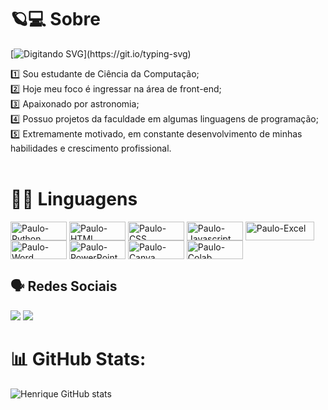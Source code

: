 # 🪐💻 Sobre
[![ Digitando SVG ](https://readme-typing-svg.herokuapp.com/?color=FFFFFF&size=30¢er=true&vCenter=true&width=1000&lines=Olá,+meu+nome+é+Paulo+Henrique.)](https://git.io/typing-svg)

:one:  Sou estudante de Ciência da Computação;<br/>
:two:  Hoje meu foco é ingressar na área de front-end;<br/>
:three:  Apaixonado por astronomia;<br/>
:four:  Possuo projetos da faculdade em algumas linguagens de programação;<br/>
:five:  Extremamente motivado, em constante desenvolvimento de minhas habilidades e crescimento profissional.</a><br/><br>

  # 👨‍💻 Linguagens
 <div>
  <img align="center" alt="Paulo-Python" height="30" width="90" src="https://img.shields.io/badge/Python-14354C?style=for-the-badge&logo=python&logoColor=white">
   <img align="center" alt="Paulo-HTML" height="30" width="90" src="https://img.shields.io/badge/HTML-239120?style=for-the-badge&logo=html5&logoColor=white">
  <img align="center" alt="Paulo-CSS" height="30" width="90" src="https://img.shields.io/badge/CSS-239120?&style=for-the-badge&logo=css3&logoColor=white">
  <img align="center" alt="Paulo-Javascript" height="30" width="90" src="https://img.shields.io/badge/JavaScript-323330?style=for-the-badge&logo=javascript&logoColor=F7DF1E">
  <img align="center" alt="Paulo-Excel" height="30" width="110" src="https://img.shields.io/badge/Microsoft_Excel-217346?style=for-the-badge&logo=microsoft-excel&logoColor=white">
  <img align="center" alt="Paulo-Word" height="30" width="90" src="https://img.shields.io/badge/Microsoft_Word-2B579A?style=for-the-badge&logo=microsoft-word&logoColor=white">
  <img align="center" alt="Paulo-PowerPoint" height="30" width="90" src="https://img.shields.io/badge/Microsoft_PowerPoint-B7472A?style=for-the-badge&logo=microsoft-powerpoint&logoColor=white">
  <img align="center" alt="Paulo-Canva" height="30" width="90" src="https://img.shields.io/badge/Canva-%2300C4CC.svg?&style=for-the-badge&logo=Canva&logoColor=white">
  <img align="center" alt="Paulo-Colab" height="30" width="90" src="https://img.shields.io/badge/Colab-F9AB00?style=for-the-badge&logo=googlecolab&color=525252">
</div>

## 🗣 Redes Sociais

<div> 
  <a href="https://www.linkedin.com/in/paulofronthenrique/" target="_blank"><img src="https://img.shields.io/badge/-LinkedIn-%230077B5?style=for-the-badge&logo=linkedin&logoColor=white" target="_blank"></a> 
  <a href="https://instagram.com/_pauliiinn/" target="_blank"><img src="https://img.shields.io/badge/-Instagram-%23E4405F?style=for-the-badge&logo=instagram&logoColor=white" target="_blank"></a> 
</div>

# 📊 GitHub Stats:

![Henrique GitHub stats](https://github-readme-stats.vercel.app/api?username=PaulofrontHenrique&show_icons=true&theme=transparent)
